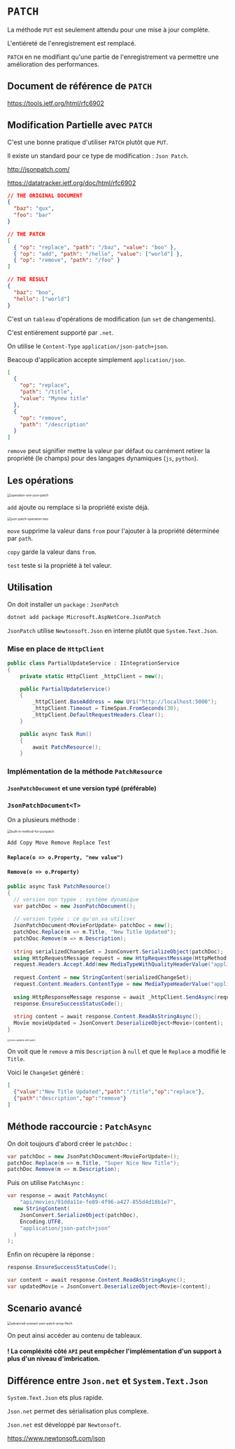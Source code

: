 # `PATCH`

La méthode `PUT` est seulement attendu pour une mise à jour complète.

L'entiéreté de l'enregistrement est remplacé.

`PATCH` en ne modifiant qu'une partie de l'enregistrement va permettre une amélioration des performances.



## Document de référence de `PATCH`

https://tools.ietf.org/html/rfc6902

## Modification Partielle avec `PATCH`

C'est une bonne pratique d'utiliser `PATCH` plutôt que `PUT`.

Il existe un standard pour ce type de modification : `Json Patch`.

http://jsonpatch.com/

https://datatracker.ietf.org/doc/html/rfc6902

```json
// THE ORIGINAL DOCUMENT
{
  "baz": "qux",
  "foo": "bar"
}

// THE PATCH
[
  { "op": "replace", "path": "/baz", "value": "boo" },
  { "op": "add", "path": "/hello", "value": ["world"] },
  { "op": "remove", "path": "/foo" }
]

// THE RESULT
{
  "baz": "boo",
  "hello": ["world"]
}
```

C'est un `tableau` d'opérations de modification (un `set` de changements).

C'est entièrement supporté par `.net`.

On utilise le `Content-Type` `application/json-patch+json`.

Beacoup d'application accepte simplement `application/json`.

```json
[
  {
    "op": "replace",
    "path": "/title",
    "value": "Mynew title"
  },
  {
    "op": "remove",
    "path": "/description"
  }
]
```

`remove` peut signifier mettre la valeur par défaut ou carrément retirer la propriété (le champs) pour des langages dynamiques (`js`, `python`).



## Les opérations

<img src="assets/operation-one-json-patch.png" alt="operation-one-json-patch" style="zoom:50%;" />

`add` ajoute ou remplace si la propriété existe déjà.

<img src="assets/json-patch-operation-two.png" alt="json-patch-operation-two" style="zoom:50%;" />

`move` supprime la valeur dans `from` pour l'ajouter à la propriété déterminée par `path`.

`copy` garde la valeur dans `from`.

`test` teste si la propriété à tel valeur.



## Utilisation

On doit installer un `package` : `JsonPatch`

```bash
dotnet add package Microsoft.AspNetCore.JsonPatch
```

`JsonPatch` utilise `Newtonsoft.Json` en interne plutôt que `System.Text.Json`.



### Mise en place de `HttpClient`

```cs
public class PartialUpdateService : IIntegrationService
{ 
    private static HttpClient _httpClient = new();

    public PartialUpdateService()
    {
        _httpClient.BaseAddress = new Uri("http://localhost:5000");
        _httpClient.Timeout = TimeSpan.FromSeconds(30);
        _httpClient.DefaultRequestHeaders.Clear();
    }

    public async Task Run()
    {
        await PatchResource();
    }
```



### Implémentation de la méthode `PatchResource`

#### `JsonPatchDocument` et une version typé (préférable)

### `JsonPatchDocument<T>`

On a plusieurs méthode :

<img src="assets/built-in-method-for-jsonpatch.png" alt="built-in-method-for-jsonpatch" style="zoom:50%;" />

```
Add Copy Move Remove Replace Test
```



#### `Replace(o => o.Property, "new value")`

#### `Remove(o => o.Property)`

```cs
public async Task PatchResource()
{
  // version non typée : système dynamique
  var patchDoc = new JsonPatchDocument();
  
  // version typée : ce qu'on va utiliser
  JsonPatchDocument<MovieForUpdate> patchDoc = new();
  patchDoc.Replace(m => m.Title, "New Title Updated");
  patchDoc.Remove(m => m.Description);
  
  string serializedChangeSet = JsonConvert.SerializeObject(patchDoc);
  using HttpRequestMessage request = new HttpRequestMessage(HttpMethod.Patch, "api/movies/91dda11e-fe89-4f96-a427-855d4d18b1e7");
  request.Headers.Accept.Add(new MediaTypeWithQualityHeaderValue("application/json"));
  
  request.Content = new StringContent(serializedChangeSet); 
  request.Content.Headers.ContentType = new MediaTypeHeaderValue("application/json-patch+json");
  
  using HttpResponseMessage response = await _httpClient.SendAsync(request);
  response.EnsureSuccessStatusCode();
  
  string content = await response.Content.ReadAsStringAsync();
  Movie movieUpdated = JsonConvert.DeserializeObject<Movie>(content);
}
```

<img src="assets/movie-updated-with-patch.png" alt="movie-updated-with-patch" style="zoom: 33%;" />

On voit que le `remove` a mis `Description` à `null` et que le `Replace` a modifié le `Title`.

Voici le `ChangeSet` généré :

```json
[
  {"value":"New Title Updated","path":"/title","op":"replace"},
  {"path":"description","op":"remove"}
]
```



## Méthode raccourcie : `PatchAsync`

On doit toujours d'abord créer le `patchDoc` :

```cs
var patchDoc = new JsonPatchDocument<MovieForUpdate>();
patchDoc.Replace(m => m.Title, "Super Nice New Title");
patchDoc.Remove(m => m.Description);
```

Puis on utilise `PatchAsync` :

```cs
var response = await PatchAsync(
	"api/movies/91dda11e-fe89-4f96-a427-855d4d18b1e7",
  new StringContent(
  	JsonConvert.SerializeObject(patchDoc),
    Encoding.UTF8,
    "application/json-patch+json"
  )
);
```

Enfin on récupère la réponse :

```cs
response.EnsureSuccessStatusCode();

var content = await response.Content.ReadAsStringAsync();
var updatedMovie = JsonConvert.DeserializeObject<Movie>(content);
```



## Scenario avancé

<img src="assets/advanced-scenarii-json-patch-array-ftech.png" alt="advanced-scenarii-json-patch-array-ftech" style="zoom:50%;" />

On peut ainsi accéder au contenu de tableaux.

#### ! La compléxité côté `API` peut empêcher l'implémentation d'un support à plus d'un niveau d'imbrication.



## Différence entre `Json.net` et `System.Text.Json`

`System.Text.Json` ets plus rapide.

`Json.net` permet des sérialisation plus complexe.

`Json.net` est développé par `Newtonsoft`.

https://www.newtonsoft.com/json